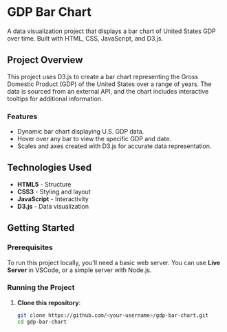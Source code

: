 # GDP Bar Chart

A data visualization project that displays a bar chart of United States GDP over time. Built with HTML, CSS, JavaScript, and D3.js.

## Project Overview

This project uses D3.js to create a bar chart representing the Gross Domestic Product (GDP) of the United States over a range of years. The data is sourced from an external API, and the chart includes interactive tooltips for additional information.

### Features
- Dynamic bar chart displaying U.S. GDP data.
- Hover over any bar to view the specific GDP and date.
- Scales and axes created with D3.js for accurate data representation.

## Technologies Used
- **HTML5** - Structure
- **CSS3** - Styling and layout
- **JavaScript** - Interactivity
- **D3.js** - Data visualization

## Getting Started

### Prerequisites
To run this project locally, you'll need a basic web server. You can use **Live Server** in VSCode, or a simple server with Node.js.

### Running the Project
1. **Clone this repository**:
   ```bash
   git clone https://github.com/<your-username>/gdp-bar-chart.git
   cd gdp-bar-chart
